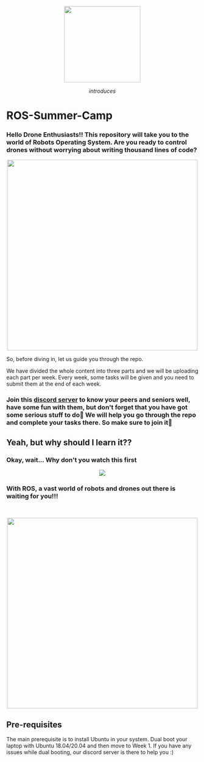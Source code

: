 <p align="center">
  <img wdith="200" height="200" src="https://avatars.githubusercontent.com/u/75349069?s=280&v=4">
  <p align="center">
    <i>introduces</i>
  </p>
</p>

# ROS-Summer-Camp
### Hello Drone Enthusiasts!! This repository will take you to the world of Robots Operating System. Are you ready to control drones without worrying about writing thousand lines of code?

<p align="center">
  <img  width="500" src="https://media1.giphy.com/media/TKk0CqzhrA9pEDZ9Vm/200w.webp?cid=ecf05e47pvwyxhmifygbko7sxccyyj8kc5896o0yz5ntxvuw&rid=200w.webp&ct=g">
</p>

So, before diving in, let us guide you through the repo. 

We have divided the whole content into three parts and we will be uploading each part per week. Every week, some tasks will be given and you need to submit them at the end of each week.

### Join this [discord server](https://discord.gg/7upTzmEjRf) to know your peers and seniors well, have some fun with them, but don't forget that you have got some serious stuff to do:raised_eyebrow: We will help you go through the repo and complete your tasks there. So make sure to join it:slightly_smiling_face:

## Yeah, but why should I learn it??
### Okay, wait... Why don't you watch this first

<p align="center">
  <a href="https://www.youtube.com/watch?v=LyC9RAYE96M">
  <img src="http://img.youtube.com/vi/Dm7HnQb8n9Y/0.jpg">
  </a>
</p>

### With ROS, a vast world of robots and drones out there is waiting for you!!!

<br>
<p align="center">
  <img  width="500" src="https://media1.giphy.com/media/hS4Dz87diTpnDXf98E/200w.webp?cid=ecf05e47t8sjljek9i4ma96rxsv6gr3jfu37v4od47es57og&rid=200w.webp&ct=g">
</p>


## Pre-requisites
The main prerequisite is to install Ubuntu in your system. Dual boot your laptop with Ubuntu 18.04/20.04 and then move to Week 1. If you have any issues while dual booting, our discord server is there to help you :)






